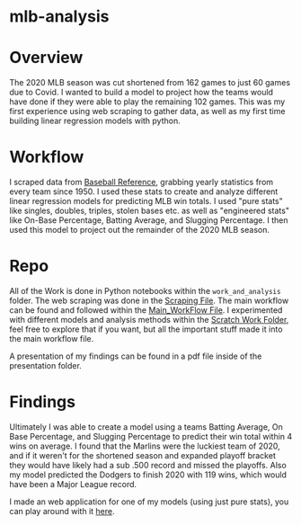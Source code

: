 # mlb-analysis

# Overview
The 2020 MLB season was cut shortened from 162 games to just 60 games due to Covid. I wanted to build a model to project how the teams would have done if they were able to play the remaining 102 games. This was my first experience using web scraping to gather data, as well as my first time building linear regression models with python. 

# Workflow
I scraped data from [Baseball Reference](https://www.baseball-reference.com/), grabbing yearly statistics from every team since 1950. I used these stats to create and analyze different linear regression models for predicting MLB win totals. I used "pure stats" like singles, doubles, triples, stolen bases etc. as well as "engineered stats" like On-Base Percentage, Batting Average, and Slugging Percentage. I then used this model to project out the remainder of the 2020 MLB season. 

# Repo
All of the Work is done in Python notebooks within the `work_and_analysis` folder. The web scraping was done in the [Scraping File](./work_and_analysis/Team_Season_Data_Scraping.ipynb). The main workflow can be found and followed within the [Main_WorkFlow File](./work_and_analysis/Main_WorkFlow.ipynb). I experimented with different models and analysis methods within the [Scratch Work Folder](./work_and_analysis/scratch_work), feel free to explore that if you want, but all the important stuff made it into the main workflow file. 

A presentation of my findings can be found in a pdf file inside of the presentation folder.

# Findings
Ultimately I was able to create a model using a teams Batting Average, On Base Percentage, and Slugging Percentage to predict their win total within 4 wins on average. I found that the Marlins were the luckiest team of 2020, and if it weren't for the shortened season and expanded playoff bracket they would have likely had a sub .500 record and missed the playoffs. Also my model predicted the Dodgers to finish 2020 with 119 wins, which would have been a Major League record.

I made an web application for one of my models (using just pure stats), you can play around with it [here](https://mlb-model-app.herokuapp.com/).
